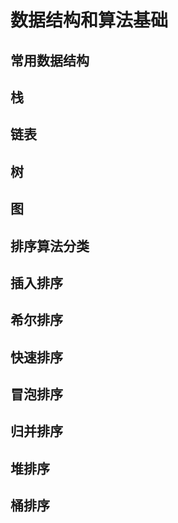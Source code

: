 # 数据结构和算法基础

## 常用数据结构
## 栈
## 链表
## 树
## 图

## 排序算法分类

## 插入排序
## 希尔排序

## 快速排序
## 冒泡排序
## 归并排序
## 堆排序
## 桶排序